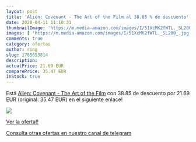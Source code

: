 ```yaml
---
layout: post
title: 'Alien: Covenant - The Art of the Film al 38.85 % de descuento'
date: 2020-04-11 11:10:31
thumbnailImage: 'https://m.media-amazon.com/images/I/51XcMK2fWTL._SL200_.jpg'
images: [ 'https://m.media-amazon.com/images/I/51XcMK2fWTL._SL200_.jpg' ]
comments: true
category: ofertas
author: ring
slug: 1785653814
description:
actualPrice: 21.69 EUR
comparePrice: 35.47 EUR
inStock: true
---
```


Está [Alien: Covenant - The Art of the Film](https://www.amazon.com/dp/1785653814/?tag=redken08-20) con 38.85 de descuento por 21.69 EUR (original: 35.47 EUR) en el siguiente enlace!

[![](https://m.media-amazon.com/images/I/51XcMK2fWTL._SL200_.jpg)](https://www.amazon.com/dp/1785653814/?tag=redken08-20)

[Ver la oferta!!](https://www.amazon.com/dp/1785653814/?tag=redken08-20)

[Consulta otras ofertas en nuestro canal de telegram](https://t.me/s/ofertas25)
